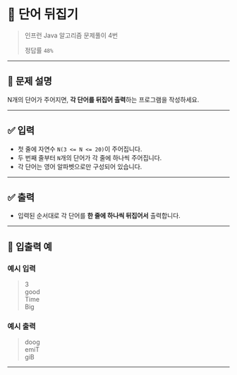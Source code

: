 # 🧮 단어 뒤집기

> 인프런 Java 알고리즘 문제풀이 4번
>
> 정답률 `48%`

---

## 📌 문제 설명

N개의 단어가 주어지면, **각 단어를 뒤집어 출력**하는 프로그램을 작성하세요.

---

## ✅ 입력

- 첫 줄에 자연수 `N(3 <= N <= 20)`이 주어집니다.
- 두 번째 줄부터 `N`개의 단어가 각 줄에 하나씩 주어집니다.
- 각 단어는 영어 알파벳으로만 구성되어 있습니다.

---

## ✅ 출력

- 입력된 순서대로 각 단어를 **한 줄에 하나씩 뒤집어서** 출력합니다.

---

## 🧾 입출력 예

### 예시 입력
> 3  
> good  
> Time  
> Big

### 예시 출력
> doog  
> emiT  
> giB

---